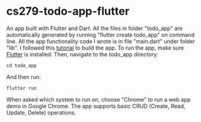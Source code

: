 # cs279-todo-app-flutter

An app built with Flutter and Dart. All the files in folder "todo_app" are automatically generated by running "flutter create todo_app" on command line. All the app functionality code I wrote is in file "main.dart" under folder "lib". I followed this [tutorial](https://daily-dev-tips.com/posts/build-a-todo-list-app-with-flutter/) to build the app. To run the app, make sure [Flutter](https://docs.flutter.dev/get-started/install) is installed. Then, navigate to the todo_app directory:
```
cd todo_app
```

And then run:
```
flutter run
```

When asked which system to run on, choose "Chrome" to run a web app demo in Google Chrome. The app supports basic CRUD (Create, Read, Update, Delete) operations.
